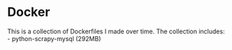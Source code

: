# Docker

This is a collection of Dockerfiles I made over time. The collection includes:
    - python-scrapy-mysql (292MB)